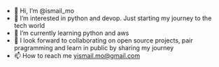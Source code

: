 - 👋 Hi, I’m @ismail_mo
- 👀 I’m interested in python and devop. Just starting my journey to the tech world
- 🌱 I’m currently learning python and aws
- 💞️ I look forward to collaborating on open source projects, pair pragramming and learn in public by sharing my journey
- 📫 How to reach me yismail.mo@gmail.com

<!---
ismail_mo is a ✨ special ✨ repository because its `README.md` (this file) appears on your GitHub profile.
You can click the Preview link to take a look at your changes.
--->
